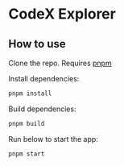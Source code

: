 # CodeX Explorer

## How to use

Clone the repo. Requires [pnpm](https://pnpm.io/installation)

Install dependencies:

```sh
pnpm install
```

Build dependencies:

```sh
pnpm build
```

Run below to start the app:

```sh
pnpm start
```
